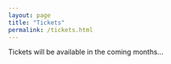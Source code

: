 ```yaml
---
layout: page
title: "Tickets"
permalink: /tickets.html
---
```


Tickets will be available in the coming months...
